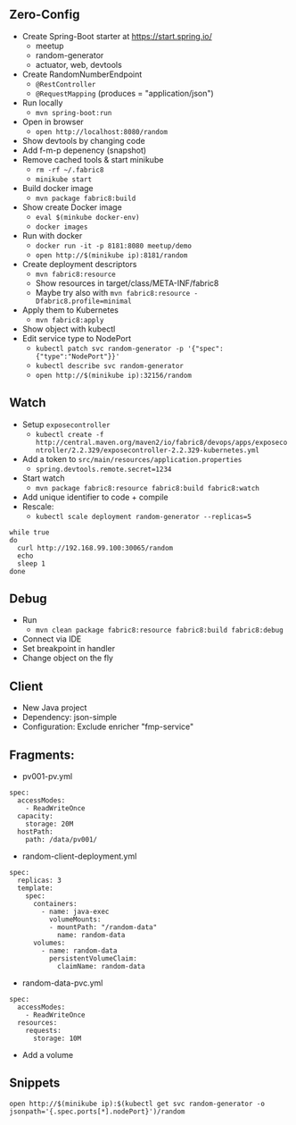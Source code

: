 ## Zero-Config

* Create Spring-Boot starter at https://start.spring.io/
  - meetup
  - random-generator
  - actuator, web, devtools
* Create RandomNumberEndpoint
  - `@RestController`
  - `@RequestMapping` (produces = "application/json")
* Run locally
  - `mvn spring-boot:run`
* Open in browser
  - `open http://localhost:8080/random`
* Show devtools by changing code
* Add f-m-p depenency (snapshot)
* Remove cached tools & start minikube
  - `rm -rf ~/.fabric8`
  - `minikube start`
* Build docker image
  - `mvn package fabric8:build`
* Show create Docker image
  - `eval $(minkube docker-env)`
  - `docker images`
* Run with docker
  - `docker run -it -p 8181:8080 meetup/demo`
  - `open http://$(minikube ip):8181/random`
* Create deployment descriptors
  - `mvn fabric8:resource`
  - Show resources in target/class/META-INF/fabric8
  - Maybe try also with `mvn fabric8:resource -Dfabric8.profile=minimal`
* Apply them to Kubernetes
  - `mvn fabric8:apply`
* Show object with kubectl
* Edit service type to NodePort
  - `kubectl patch svc random-generator -p '{"spec":{"type":"NodePort"}}'`
  - `kubectl describe svc random-generator`
  - `open http://$(minikube ip):32156/random`

## Watch

* Setup `exposecontroller`
  - `kubectl create -f http://central.maven.org/maven2/io/fabric8/devops/apps/exposecontroller/2.2.329/exposecontroller-2.2.329-kubernetes.yml`
* Add a token to `src/main/resources/application.properties`
  - `spring.devtools.remote.secret=1234`
* Start watch
  - `mvn package fabric8:resource fabric8:build fabric8:watch`
* Add unique identifier to code + compile
* Rescale:
  - `kubectl scale deployment random-generator --replicas=5`

```
while true
do
  curl http://192.168.99.100:30065/random
  echo
  sleep 1
done
```

## Debug

* Run
  - `mvn clean package fabric8:resource fabric8:build fabric8:debug`
* Connect via IDE
* Set breakpoint in handler
* Change object on the fly

## Client

* New Java project
* Dependency: json-simple
* Configuration: Exclude enricher "fmp-service"

## Fragments:

* pv001-pv.yml

```
spec:
  accessModes:
    - ReadWriteOnce
  capacity:
    storage: 20M
  hostPath:
    path: /data/pv001/
```

* random-client-deployment.yml

```
spec:
  replicas: 3
  template:
    spec:
      containers:
        - name: java-exec
          volumeMounts:
          - mountPath: "/random-data"
            name: random-data
      volumes:
        - name: random-data
          persistentVolumeClaim:
            claimName: random-data
```

* random-data-pvc.yml

```
spec:
  accessModes:
    - ReadWriteOnce
  resources:
    requests:
      storage: 10M
```


* Add a volume


## Snippets

```
open http://$(minikube ip):$(kubectl get svc random-generator -o jsonpath='{.spec.ports[*].nodePort}')/random
```
